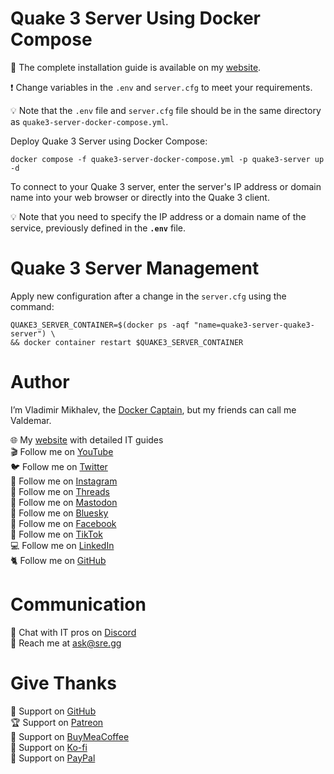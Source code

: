 # Quake 3 Server Using Docker Compose

📙 The complete installation guide is available on my [website](https://www.heyvaldemar.com/install-quake-3-server-using-docker-compose/).

❗ Change variables in the `.env` and `server.cfg` to meet your requirements.

💡 Note that the `.env` file and `server.cfg` file should be in the same directory as `quake3-server-docker-compose.yml`.

Deploy Quake 3 Server using Docker Compose:

`docker compose -f quake3-server-docker-compose.yml -p quake3-server up -d`

To connect to your Quake 3 server, enter the server's IP address or domain name into your web browser or directly into the Quake 3 client.

💡 Note that you need to specify the IP address or a domain name of the service, previously defined in the **`.env`** file.

# Quake 3 Server Management

Apply new configuration after a change in the `server.cfg` using the command:

```
QUAKE3_SERVER_CONTAINER=$(docker ps -aqf "name=quake3-server-quake3-server") \
&& docker container restart $QUAKE3_SERVER_CONTAINER
```

# Author

I’m Vladimir Mikhalev, the [Docker Captain](https://www.docker.com/captains/vladimir-mikhalev/), but my friends can call me Valdemar.

🌐 My [website](https://www.heyvaldemar.com/) with detailed IT guides\
🎬 Follow me on [YouTube](https://www.youtube.com/channel/UCf85kQ0u1sYTTTyKVpxrlyQ?sub_confirmation=1)\
🐦 Follow me on [Twitter](https://twitter.com/heyValdemar)\
🎨 Follow me on [Instagram](https://www.instagram.com/heyvaldemar/)\
🧵 Follow me on [Threads](https://www.threads.net/@heyvaldemar)\
🐘 Follow me on [Mastodon](https://mastodon.social/@heyvaldemar)\
🧊 Follow me on [Bluesky](https://bsky.app/profile/heyvaldemar.bsky.social)\
🎸 Follow me on [Facebook](https://www.facebook.com/heyValdemarFB/)\
🎥 Follow me on [TikTok](https://www.tiktok.com/@heyvaldemar)\
💻 Follow me on [LinkedIn](https://www.linkedin.com/in/heyvaldemar/)\
🐈 Follow me on [GitHub](https://github.com/heyvaldemar)

# Communication

👾 Chat with IT pros on [Discord](https://discord.gg/AJQGCCBcqf)\
📧 Reach me at ask@sre.gg

# Give Thanks

💎 Support on [GitHub](https://github.com/sponsors/heyValdemar)\
🏆 Support on [Patreon](https://www.patreon.com/heyValdemar)\
🥤 Support on [BuyMeaCoffee](https://www.buymeacoffee.com/heyValdemar)\
🍪 Support on [Ko-fi](https://ko-fi.com/heyValdemar)\
💖 Support on [PayPal](https://www.paypal.com/paypalme/heyValdemarCOM)
